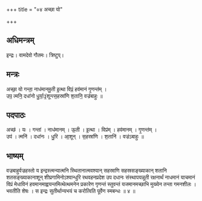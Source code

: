 +++
title = "०४ अच्छा यो"

+++
## अधिमन्त्रम्
इन्द्रः। वामदेवो गौतमः। त्रिष्टुप्।

## मन्त्रः
अच्छा॒ यो गन्ता॒ नाध॑मानमू॒ती इ॒त्था विप्रं॒ हव॑मानं गृ॒णन्त॑म् ।  
उप॒ त्मनि॒ दधा॑नो धु॒र्या॒३॒॑शून्त्स॒हस्रा॑णि श॒तानि॒ वज्र॑बाहुः ॥

## पदपाठः
अच्छ॑ । यः । गन्ता॑ । नाध॑मानम् । ऊ॒ती । इ॒त्था । विप्र॑म् । हव॑मानम् । गृ॒णन्त॑म् ।  
उप॑ । त्मनि॑ । दधा॑नः । धु॒रि । आ॒शून् । स॒हस्रा॑णि । श॒तानि॑ । वज्र॑ऽबाहुः ॥

## भाष्यम्
वज्रबाहुर्वज्रहस्तो य इन्द्रस्त्मन्यात्मनि स्थितानात्मवश्यान् सहस्राणि सहस्रसङ्ख्याकान् शतानि शतसङ्ख्याकानाशून् शीघ्रगामिनोऽश्वान्धुरि रथवहनप्रदेश उप दधानः संस्थापयन्नूती रक्षनार्थं नाधमानं याचमानं विप्रं मेधाविनं हवमानमाह्वयन्तमित्थेत्थमनेन प्रकारेण गृणन्तं स्तुवन्तं यजमानमच्छाभि मुख्येन तन्ता गमनशीलः । भवतीति शेषः । स इन्द्रः सुतीर्थान्यभयं च करोत्विति पूर्वेण स्मबन्धः ॥ ४ ॥